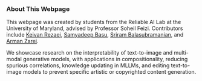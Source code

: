 ### About This Webpage

This webpage was created by students from the Reliable AI Lab at the University of Maryland, advised by Professor Soheil Feizi. Contributors include [Keivan Rezaei](https://k1rezaei.github.io/), [Samyadeep Basu](https://samyadeepbasu.github.io/), [Sriram Balasubramanian](https://sriram.live/), and [Arman Zarei](https://armanzarei.github.io/).

We showcase research on the interpretability of text-to-image and multi-modal generative models, with applications in compositionality, reducing spurious correlations, knowledge updating in MLLMs, and editing text-to-image models to prevent specific artistic or copyrighted content generation.